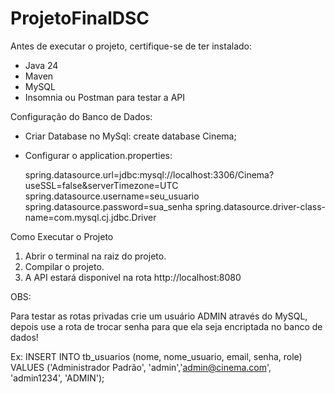 # ProjetoFinalDSC

Antes de executar o projeto, certifique-se de ter instalado:
- Java 24
- Maven
- MySQL
- Insomnia ou Postman para testar a API

Configuração do Banco de Dados:

- Criar Database no MySql: create database Cinema;
- Configurar o application.properties:

  spring.datasource.url=jdbc:mysql://localhost:3306/Cinema?useSSL=false&serverTimezone=UTC
  spring.datasource.username=seu_usuario
  spring.datasource.password=sua_senha
  spring.datasource.driver-class-name=com.mysql.cj.jdbc.Driver

Como Executar o Projeto

1. Abrir o terminal na raiz do projeto.
2. Compilar o projeto.
3. A API estará disponivel na rota http://localhost:8080

OBS:

Para testar as rotas privadas crie um usuário ADMIN através do MySQL, depois use a rota de trocar senha para que ela seja encriptada no banco de dados!

Ex: INSERT INTO tb_usuarios (nome, nome_usuario, email, senha, role)
VALUES ('Administrador Padrão', 'admin','admin@cinema.com', 'admin1234', 'ADMIN');
   
